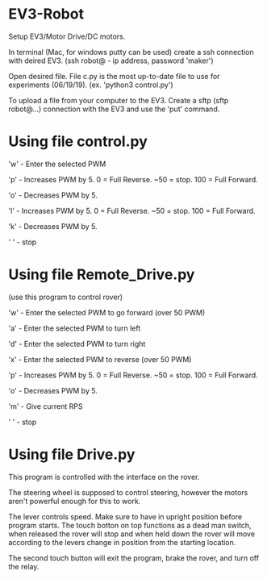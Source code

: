 # EV3-Robot

Setup EV3/Motor Drive/DC motors.

In terminal (Mac, for windows putty can be used) create a ssh connection with deired EV3. (ssh robot@ - ip address, password 'maker')

Open desired file. File c.py is the most up-to-date file to use for experiments (06/19/19). (ex. 'python3 control.py')

To upload a file from your computer to the EV3. Create a sftp (sftp robot@...) connection with the EV3 and use the 'put' command.


# Using file control.py

'w' - Enter the selected PWM

'p' - Increases PWM by 5. 0 = Full Reverse. ~50 = stop. 100 = Full Forward.

'o' - Decreases PWM by 5.

'l' - Increases PWM by 5. 0 = Full Reverse. ~50 = stop. 100 = Full Forward.

'k' - Decreases PWM by 5.

' ' - stop

# Using file Remote_Drive.py

(use this program to control rover)

'w' - Enter the selected PWM to go forward (over 50 PWM)

'a' - Enter the selected PWM to turn left

'd' - Enter the selected PWM to turn right

'x' - Enter the selected PWM to reverse (over 50 PWM)

'p' - Increases PWM by 5. 0 = Full Reverse. ~50 = stop. 100 = Full Forward.

'o' - Decreases PWM by 5.

'm' - Give current RPS

' ' - stop

# Using file Drive.py

This program is controlled with the interface on the rover.

The steering wheel is supposed to control steering, however the motors aren't powerful enough for this to work.

The lever controls speed. Make sure to have in upright position before program starts. The touch botton on top functions as a dead man switch, when released the rover will stop and when held down the rover will move according to the levers change in position from the starting location.

The second touch button will exit the program, brake the rover, and turn off the relay.
